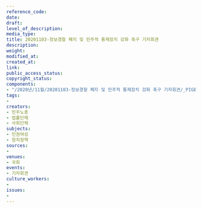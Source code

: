 ```yaml
---
reference_code: 
date: 
draft: 
level_of_description: 
media_type: 
title: 20201103-정보경찰 폐지 및 민주적 통제장치 강화 촉구 기자회견
description: 
weight: 
modified_at: 
created_at: 
link: 
public_access_status: 
copyright_status: 
components:
- "/2020년/11월/20201103-정보경찰 폐지 및 민주적 통제장치 강화 촉구 기자회견/_PIG8512.JPG"
tags:
- 
creators:
- 민주노총
- 법률단체
- 사회단체
subjects:
- 인권여성
- 정치정책
sources:
- 
venues:
- 국회
events:
- 기자회견
culture_workers:
- 
issues:
- 
---
```

